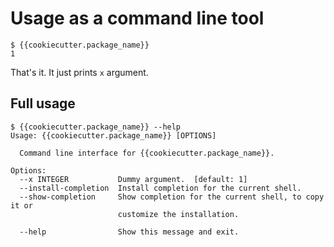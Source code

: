 # Usage as a command line tool

```
$ {{cookiecutter.package_name}}
1
```

That's it. It just prints `x` argument.

## Full usage

```
$ {{cookiecutter.package_name}} --help
Usage: {{cookiecutter.package_name}} [OPTIONS]

  Command line interface for {{cookiecutter.package_name}}.

Options:
  --x INTEGER           Dummy argument.  [default: 1]
  --install-completion  Install completion for the current shell.
  --show-completion     Show completion for the current shell, to copy it or
                        customize the installation.

  --help                Show this message and exit.
```
